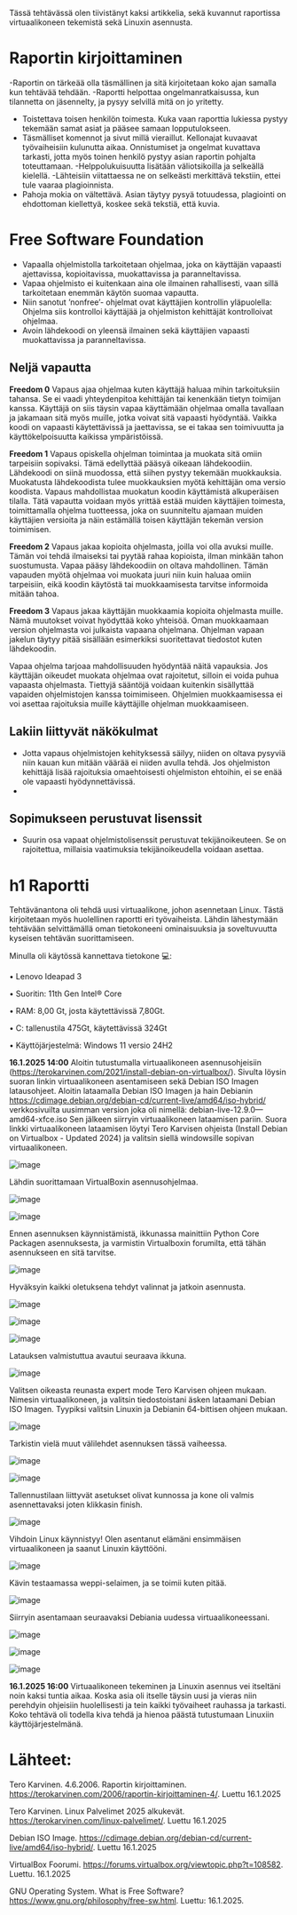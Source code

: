 Tässä tehtävässä olen tiivistänyt kaksi artikkelia, sekä kuvannut raportissa virtuaalikoneen tekemistä sekä Linuxin asennusta. 

# Raportin kirjoittaminen
-Raportin on tärkeää olla täsmällinen ja sitä kirjoitetaan koko ajan samalla kun tehtävää tehdään.
-Raportti helpottaa ongelmanratkaisussa, kun tilannetta on jäsennelty, ja pysyy selvillä mitä on jo yritetty.
- Toistettava toisen henkilön toimesta. Kuka vaan raporttia lukiessa pystyy tekemään samat asiat ja pääsee samaan lopputulokseen.
- Täsmälliset komennot ja sivut millä vieraillut. Kellonajat kuvaavat työvaiheisiin kulunutta aikaa. Onnistumiset ja ongelmat kuvattava tarkasti, jotta myös toinen henkilö pystyy asian raportin pohjalta toteuttamaan.
-Helppolukuisuutta lisätään väliotsikoilla ja selkeällä kielellä. 
-Lähteisiin viitattaessa ne on selkeästi merkittävä tekstiin, ettei tule vaaraa plagioinnista.
- Pahoja mokia on vältettävä. Asian täytyy pysyä totuudessa, plagiointi on ehdottoman kiellettyä, koskee sekä tekstiä, että kuvia.

# Free Software Foundation
-	Vapaalla ohjelmistolla tarkoitetaan ohjelmaa, joka on käyttäjän vapaasti ajettavissa, kopioitavissa, muokattavissa ja paranneltavissa.
-	Vapaa ohjelmisto ei kuitenkaan aina ole ilmainen rahallisesti, vaan sillä tarkoitetaan enemmän käytön suomaa vapautta.
-	Niin sanotut ’nonfree’- ohjelmat ovat käyttäjien kontrollin yläpuolella: Ohjelma siis kontrolloi käyttäjää ja ohjelmiston kehittäjät kontrolloivat ohjelmaa.
-	Avoin lähdekoodi on yleensä ilmainen sekä käyttäjien vapaasti muokattavissa ja paranneltavissa.

## Neljä vapautta
**Freedom 0**
Vapaus ajaa ohjelmaa kuten käyttäjä haluaa mihin tarkoituksiin tahansa. Se ei vaadi yhteydenpitoa kehittäjän tai kenenkään tietyn toimijan kanssa. Käyttäjä on siis täysin vapaa käyttämään ohjelmaa omalla tavallaan ja jakamaan sitä myös muille, jotka voivat sitä vapaasti hyödyntää. Vaikka koodi on vapaasti käytettävissä ja jaettavissa, se ei takaa sen toimivuutta ja käyttökelpoisuutta kaikissa ympäristöissä.

**Freedom 1**
Vapaus opiskella ohjelman toimintaa ja muokata sitä omiin tarpeisiin sopivaksi. Tämä edellyttää pääsyä oikeaan lähdekoodiin. Lähdekoodi on siinä muodossa, että siihen pystyy tekemään muokkauksia. Muokatusta lähdekoodista tulee muokkauksien myötä kehittäjän oma versio koodista. Vapaus mahdollistaa muokatun koodin käyttämistä alkuperäisen tilalla. Tätä vapautta voidaan myös yrittää estää muiden käyttäjien toimesta, toimittamalla ohjelma tuotteessa, joka on suunniteltu ajamaan muiden käyttäjien versioita ja näin estämällä toisen käyttäjän tekemän version toimimisen.

**Freedom 2**
Vapaus jakaa kopioita ohjelmasta, joilla voi olla avuksi muille. Tämän voi tehdä ilmaiseksi tai pyytää rahaa kopioista, ilman minkään tahon suostumusta. Vapaa pääsy lähdekoodiin on oltava mahdollinen. Tämän vapauden myötä ohjelmaa voi muokata juuri niin kuin haluaa omiin tarpeisiin, eikä koodin käytöstä tai muokkaamisesta tarvitse informoida mitään tahoa.

**Freedom 3** 
Vapaus jakaa käyttäjän muokkaamia kopioita ohjelmasta muille. Nämä muutokset voivat hyödyttää koko yhteisöä. Oman muokkaamaan version ohjelmasta voi julkaista vapaana ohjelmana. Ohjelman vapaan jakelun täytyy pitää sisällään esimerkiksi suoritettavat tiedostot kuten lähdekoodin. 

Vapaa ohjelma tarjoaa mahdollisuuden hyödyntää näitä vapauksia. Jos käyttäjän oikeudet muokata ohjelmaa ovat rajoitetut, silloin ei voida puhua vapaasta ohjelmasta. Tiettyjä sääntöjä voidaan kuitenkin sisällyttää vapaiden ohjelmistojen kanssa toimimiseen. Ohjelmien muokkaamisessa ei voi asettaa rajoituksia muille käyttäjille ohjelman muokkaamiseen. 

## Lakiin liittyvät näkökulmat
-	Jotta vapaus ohjelmistojen kehityksessä säilyy, niiden on oltava pysyviä niin kauan kun mitään väärää ei niiden avulla tehdä. Jos ohjelmiston kehittäjä 	lisää rajoituksia omaehtoisesti ohjelmiston ehtoihin, ei se enää ole vapaasti hyödynnettävissä.
-	
## Sopimukseen perustuvat lisenssit
-	Suurin osa vapaat ohjelmistolisenssit perustuvat tekijänoikeuteen. Se on rajoitettua, millaisia vaatimuksia tekijänoikeudella voidaan asettaa. 

# h1 Raportti
Tehtävänantona oli tehdä uusi virtuaalikone, johon asennetaan Linux. Tästä kirjoitetaan myös huolellinen raportti eri työvaiheista. Lähdin lähestymään tehtävään selvittämällä oman tietokoneeni ominaisuuksia ja soveltuvuutta kyseisen tehtävän suorittamiseen.

Minulla oli käytössä kannettava tietokone 💻:

•	Lenovo Ideapad 3

•	Suoritin: 11th Gen Intel® Core

•	RAM: 8,00 Gt, josta käytettävissä 7,80Gt.

•	C: tallenustila 475Gt, käytettävissä 324Gt

•	Käyttöjärjestelmä: Windows 11 versio 24H2

**16.1.2025 14:00**
Aloitin tutustumalla virtuaalikoneen asennusohjeisiin (https://terokarvinen.com/2021/install-debian-on-virtualbox/). Sivulta löysin suoran linkin virtuaalikoneen asentamiseen sekä Debian ISO Imagen latausohjeet.
Aloitin lataamalla Debian ISO Imagen ja hain Debianin https://cdimage.debian.org/debian-cd/current-live/amd64/iso-hybrid/ verkkosivuilta uusimman version joka oli nimellä: 
debian-live-12.9.0—amd64-xfce.iso
Sen jälkeen siirryin virtuaalikoneen lataamisen pariin. Suora linkki virtuaalikoneen lataamisen löytyi Tero Karvisen ohjeista (Install Debian on Virtualbox - Updated 2024) ja valitsin siellä windowsille sopivan virtuaalikoneen.

![image](https://github.com/user-attachments/assets/09a07dca-fc06-4f79-af9c-13ca2667b617)

Lähdin suorittamaan VirtualBoxin asennusohjelmaa.

![image](https://github.com/user-attachments/assets/0d1e9a3b-04c5-4a42-b772-761c55c84fd5)

![image](https://github.com/user-attachments/assets/786c1ed2-a5e8-479f-98be-cffe919a64f7)

Ennen asennuksen käynnistämistä, ikkunassa mainittiin Python Core Packagen asennuksesta, ja varmistin Virtualboxin forumilta, että tähän asennukseen en sitä tarvitse.

![image](https://github.com/user-attachments/assets/5c2c9f91-221f-4f39-9970-1ded6ddc40fa)

Hyväksyin kaikki oletuksena tehdyt valinnat ja jatkoin asennusta.

![image](https://github.com/user-attachments/assets/6f8ee9c2-5a00-4edc-a780-097762219557)

![image](https://github.com/user-attachments/assets/2fe2baf8-b958-4918-b6b6-0d7ea24d7050)

![image](https://github.com/user-attachments/assets/77a320db-ba8c-421b-b531-91ab9896798c)

Latauksen valmistuttua avautui seuraava ikkuna.

![image](https://github.com/user-attachments/assets/6c81dc3e-95e1-4725-b6fa-3269183da0d2)

Valitsen oikeasta reunasta expert mode Tero Karvisen ohjeen mukaan.
Nimesin virtuaalikoneen, ja valitsin tiedostoistani äsken lataamani Debian ISO Imagen. Tyypiksi valitsin Linuxin ja Debianin 64-bittisen ohjeen mukaan.

![image](https://github.com/user-attachments/assets/6b51a9f6-8760-4985-9d2e-00e4b31bc448)

Tarkistin vielä muut välilehdet asennuksen tässä vaiheessa.

![image](https://github.com/user-attachments/assets/f6dd469b-4924-4f30-8906-4d27e2524bb3)

![image](https://github.com/user-attachments/assets/43b093b3-76b4-4d76-960f-204318650ea0)

Tallennustilaan liittyvät asetukset olivat kunnossa ja kone oli valmis asennettavaksi joten klikkasin finish.

![image](https://github.com/user-attachments/assets/4414ae77-78d0-4d46-9452-cc302a120dee)

Vihdoin Linux käynnistyy! Olen asentanut elämäni ensimmäisen virtuaalikoneen ja saanut Linuxin käyttööni.

![image](https://github.com/user-attachments/assets/9cd92f4e-97d5-4f58-9ced-51a523890b15)

Kävin testaamassa weppi-selaimen, ja se toimii kuten pitää.

![image](https://github.com/user-attachments/assets/a0a7f454-ce0f-47e3-bfee-cbd989b60cfc)

Siirryin asentamaan seuraavaksi Debiania uudessa virtuaalikoneessani.

![image](https://github.com/user-attachments/assets/fbb652f8-c301-41bd-b05f-adcb2a6f6140)

![image](https://github.com/user-attachments/assets/f8c01d7b-4751-41ef-b6a5-fa947938597c)

![image](https://github.com/user-attachments/assets/67ef88e0-6490-4f6e-a639-60edfeeafa1e)

**16.1.2025 16:00** Virtuaalikoneen tekeminen ja Linuxin asennus vei itseltäni noin kaksi tuntia aikaa. Koska asia oli itselle täysin uusi ja vieras niin perehdyin ohjeisiin huolellisesti ja tein kaikki työvaiheet rauhassa ja tarkasti. Koko tehtävä oli todella kiva tehdä ja hienoa päästä tutustumaan Linuxiin käyttöjärjestelmänä.


# Lähteet:
Tero Karvinen. 4.6.2006. Raportin kirjoittaminen. https://terokarvinen.com/2006/raportin-kirjoittaminen-4/. Luettu 16.1.2025

Tero Karvinen. Linux Palvelimet 2025 alkukevät. https://terokarvinen.com/linux-palvelimet/. Luettu 16.1.2025

Debian ISO Image. https://cdimage.debian.org/debian-cd/current-live/amd64/iso-hybrid/. Luettu 16.1.2025

VirtualBox Foorumi. https://forums.virtualbox.org/viewtopic.php?t=108582. Luettu. 16.1.2025

GNU Operating System. What is Free Software? https://www.gnu.org/philosophy/free-sw.html. Luettu: 16.1.2025.

